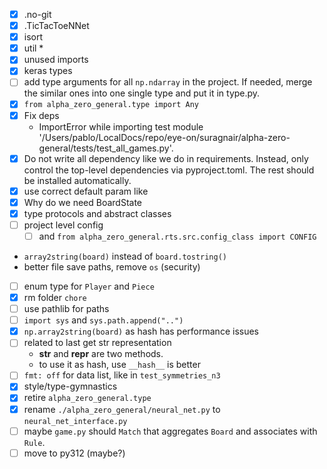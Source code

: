 - [x] .no-git
- [x] .TicTacToeNNet
- [x] isort
- [x] util *
- [x] unused imports
- [x] keras types
- [ ] add type arguments for all `np.ndarray` in the project. If needed, merge the similar ones into one single type and put it in type.py.
- [x] `from alpha_zero_general.type import Any`
- [x] Fix deps
  - ImportError while importing test module '/Users/pablo/LocalDocs/repo/eye-on/suragnair/alpha-zero-general/tests/test_all_games.py'.
- [x] Do not write all dependency like we do in requirements. Instead, only control the top-level dependencies via pyproject.toml. The rest should be installed automatically.
- [x] use correct default param like
- [x] Why do we need BoardState
- [x] type protocols and abstract classes
- [ ] project level config
  - [ ] and `from alpha_zero_general.rts.src.config_class import CONFIG`
- `array2string(board)` instead of `board.tostring()`
- better file save paths, remove `os` (security)
- [ ] enum type for `Player` and `Piece`
- [x] rm folder `chore`
- [ ] use pathlib for paths
- [ ] `import sys` and `sys.path.append("..")`
- [x] `np.array2string(board)` as hash has performance issues
- [ ] related to last get str representation
  - __str__ and __repr__ are two methods.
  - to use it as hash, use `__hash__` is better
- [ ] `fmt: off` for data list, like in `test_symmetries_n3`
- [x] style/type-gymnastics
- [x] retire `alpha_zero_general.type`
- [x] rename `./alpha_zero_general/neural_net.py` to `neural_net_interface.py`
- [ ] maybe `game.py` should `Match` that aggregates `Board` and associates with `Rule`.
- [ ] move to py312 (maybe?)
